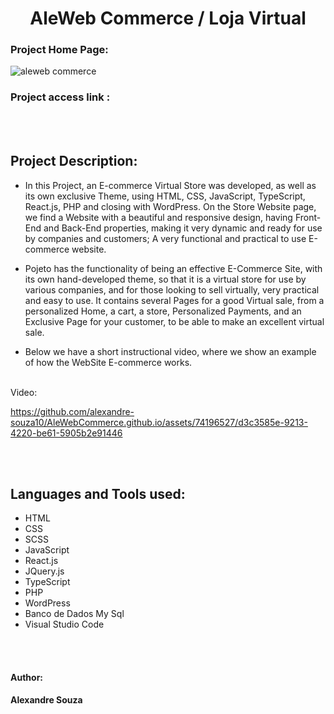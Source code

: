 <h1 align="center"> AleWeb Commerce / Loja Virtual</h1>

### Project Home Page:

![aleweb commerce](https://github.com/alexandre-souza10/AleWebCommerce.github.io/assets/74196527/f391398a-84d1-4a40-8922-0adca47aa7f7)

### Project access link :

<br></br>

## Project Description:
- In this Project, an E-commerce Virtual Store was developed, as well as its own exclusive Theme, using HTML, CSS, JavaScript, TypeScript, React.js, PHP and closing with WordPress. On the Store Website page, we find a Website with a beautiful and responsive design, having Front-End and Back-End properties, making it very dynamic and ready for use by companies and customers; A very functional and practical to use E-commerce website.
  
- Pojeto has the functionality of being an effective E-Commerce Site, with its own hand-developed theme, so that it is a virtual store for use by various companies, and for those looking to sell virtually, very practical and easy to use. It contains several Pages for a good Virtual sale, from a personalized Home, a cart, a store, Personalized Payments, and an Exclusive Page for your customer, to be able to make an excellent virtual sale.

- Below we have a short instructional video, where we show an example of how the WebSite E-commerce works.
​
<br></br>

Video:

https://github.com/alexandre-souza10/AleWebCommerce.github.io/assets/74196527/d3c3585e-9213-4220-be61-5905b2e91446

<br></br>

## Languages ​​and Tools used:
- HTML
- CSS
- SCSS
- JavaScript
- React.js
- JQuery.js
- TypeScript
- PHP
- WordPress
- Banco de Dados My Sql
- Visual Studio Code

<br></br>

#### Author: 
**Alexandre Souza**


